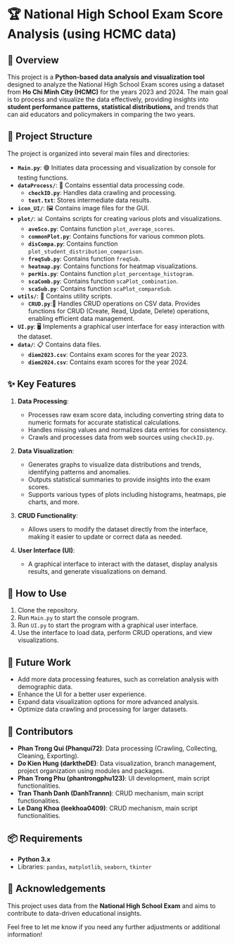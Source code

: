# 🏆 National High School Exam Score Analysis (using HCMC data)

## 📖 Overview
This project is a **Python-based data analysis and visualization tool** designed to analyze the National High School Exam scores using a dataset from **Ho Chi Minh City (HCMC)** for the years 2023 and 2024. The main goal is to process and visualize the data effectively, providing insights into **student performance patterns, statistical distributions,** and trends that can aid educators and policymakers in comparing the two years.

## 📁 Project Structure
The project is organized into several main files and directories:

- **`Main.py`**: 🟢 Initiates data processing and visualization by console for testing functions.
- **`dataProcess/`**: 📂 Contains essential data processing code.
  - **`checkID.py`**: Handles data crawling and processing.
  - **`text.txt`**: Stores intermediate data results.
- **`icon_UI/`**: 🖼 Contains image files for the GUI.
- **`plot/`**: 📊 Contains scripts for creating various plots and visualizations.
  - **`aveSco.py`**: Contains function `plot_average_scores`.
  - **`commonPlot.py`**: Contains functions for various common plots.
  - **`disCompa.py`**: Contains function `plot_student_distribution_comparison`.
  - **`freqSub.py`**: Contains function `freqSub`.
  - **`heatmap.py`**: Contains functions for heatmap visualizations.
  - **`perHis.py`**: Contains function `plot_percentage_histogram`.
  - **`scaComb.py`**: Contains function `scaPlot_combination`.
  - **`scaSub.py`**: Contains function `scaPlot_compareSub`.
- **`utils/`**: 🔧 Contains utility scripts.
  - **`CRUD.py`**:🔄 Handles CRUD operations on CSV data. Provides functions for CRUD (Create, Read, Update, Delete) operations, enabling efficient data management.
- **`UI.py`**: 🖥 Implements a graphical user interface for easy interaction with the dataset.
- **`data/`**: 📋 Contains data files.
  - **`diem2023.csv`**: Contains exam scores for the year 2023.
  - **`diem2024.csv`**: Contains exam scores for the year 2024.

## ✨ Key Features
1. **Data Processing**: 
   - Processes raw exam score data, including converting string data to numeric formats for accurate statistical calculations.
   - Handles missing values and normalizes data entries for consistency.
   - Crawls and processes data from web sources using `checkID.py`.

2. **Data Visualization**: 
   - Generates graphs to visualize data distributions and trends, identifying patterns and anomalies.
   - Outputs statistical summaries to provide insights into the exam scores.
   - Supports various types of plots including histograms, heatmaps, pie charts, and more.

3. **CRUD Functionality**:
   - Allows users to modify the dataset directly from the interface, making it easier to update or correct data as needed.

4. **User Interface (UI)**:
   - A graphical interface to interact with the dataset, display analysis results, and generate visualizations on demand.

## 🚀 How to Use
1. Clone the repository.
2. Run `Main.py` to start the console program.
3. Run `UI.py` to start the program with a graphical user interface.
4. Use the interface to load data, perform CRUD operations, and view visualizations.

## 🔧 Future Work
- Add more data processing features, such as correlation analysis with demographic data.
- Enhance the UI for a better user experience.
- Expand data visualization options for more advanced analysis.
- Optimize data crawling and processing for larger datasets.

## 👥 Contributors
- **Phan Trong Qui (Phanqui72)**: Data processing (Crawling, Collecting, Cleaning, Exporting).
- **Do Kien Hung (darktheDE)**: Data visualization, branch management, project organization using modules and packages.
- **Phan Trong Phu (phantrongphu123)**: UI development, main script functionalities.
- **Tran Thanh Danh (DanhTrannn)**: CRUD mechanism, main script functionalities.
- **Le Dang Khoa (leekhoa0409)**: CRUD mechanism, main script functionalities.

## 📦 Requirements
- **Python 3.x**
- Libraries: `pandas`, `matplotlib`, `seaborn`, `tkinter`

## 🙏 Acknowledgements
This project uses data from the **National High School Exam** and aims to contribute to data-driven educational insights.

Feel free to let me know if you need any further adjustments or additional information!
